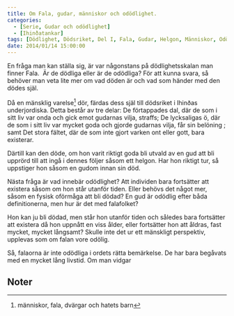 ```yaml
---
title: Om Fala, gudar, människor och odödlighet.
categories:
  - [Serie, Gudar och odödlighet]
  - [Ihinðatankar]
tags: [Dödlighet, Dödsriket, Del I, Fala, Gudar, Helgon, Människor, Odödlighet]
date: 2014/01/14 15:00:00
---
```

En fråga man kan ställa sig, är var någonstans på dödlighetsskalan man finner Fala.  Är de dödliga eller är de odödliga? För att kunna svara, så behöver man veta lite mer om vad döden är och vad som händer med den dödes själ.

Då en mänsklig varelse[^1] dör, färdas dess själ till dödsriket i Ihinðas underjordiska. Detta består av tre delar: De förtappades dal, där de som i sitt liv var onda och gick emot gudarnas vilja, straffs; De lycksaligas ö, där de som i sitt liv var mycket goda och gjorde gudarnas vilja, får sin belöning ; samt Det stora fältet, där de som inte gjort varken ont eller gott, bara existerar.

Därtill kan den döde, om hon varit riktigt goda bli utvald av en gud att bli upprörd till att ingå i dennes följer såsom ett helgon. Har hon riktigt tur, så uppstiger hon såsom en gudom innan sin död.

Nästa fråga är vad innebär odödlighet? Att individen bara fortsätter att existera såsom om hon står utanför tiden. Eller behövs det något mer, såsom en fysisk oförmåga att bli dödad? En gud är odödlig efter båda definitionerna, men hur är det med falafolket?

Hon kan ju bli dödad, men står hon utanför tiden och således bara fortsätter att existera då hon uppnått en viss ålder, eller fortsätter hon att åldras, fast mycket, mycket långsamt? Skulle inte det ur ett mänskligt perspektiv, upplevas som om falan vore odölig.

Så, falaorna är inte odödliga i ordets rätta bemärkelse. De har bara begåvats med en mycket lång livstid. Om man vidgar

## Noter
[^1]: människor, fala, dvärgar och hatets barn
